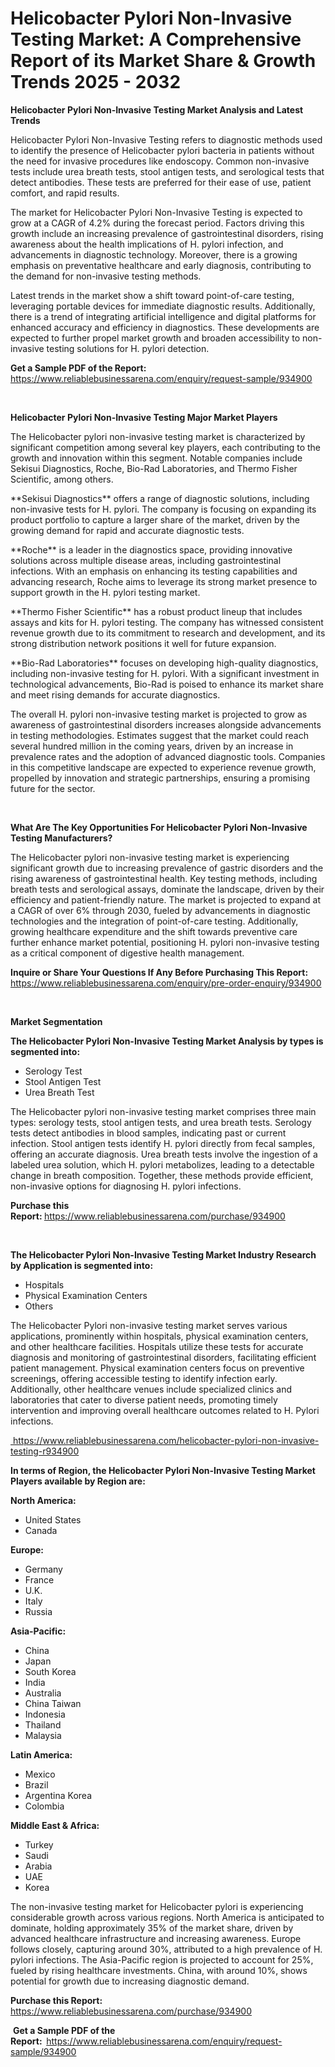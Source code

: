 <p><h1>Helicobacter Pylori Non-Invasive Testing Market: A Comprehensive Report of its Market Share & Growth Trends 2025 - 2032</h1></p><p><strong>Helicobacter Pylori Non-Invasive Testing Market Analysis and Latest Trends</strong></p>
<p><p>Helicobacter Pylori Non-Invasive Testing refers to diagnostic methods used to identify the presence of Helicobacter pylori bacteria in patients without the need for invasive procedures like endoscopy. Common non-invasive tests include urea breath tests, stool antigen tests, and serological tests that detect antibodies. These tests are preferred for their ease of use, patient comfort, and rapid results. </p><p>The market for Helicobacter Pylori Non-Invasive Testing is expected to grow at a CAGR of 4.2% during the forecast period. Factors driving this growth include an increasing prevalence of gastrointestinal disorders, rising awareness about the health implications of H. pylori infection, and advancements in diagnostic technology. Moreover, there is a growing emphasis on preventative healthcare and early diagnosis, contributing to the demand for non-invasive testing methods. </p><p>Latest trends in the market show a shift toward point-of-care testing, leveraging portable devices for immediate diagnostic results. Additionally, there is a trend of integrating artificial intelligence and digital platforms for enhanced accuracy and efficiency in diagnostics. These developments are expected to further propel market growth and broaden accessibility to non-invasive testing solutions for H. pylori detection.</p></p>
<p><strong>Get a Sample PDF of the Report:&nbsp;</strong> <a href="https://www.reliablebusinessarena.com/enquiry/request-sample/934900?utm_campaign=2209&utm_medium=2&utm_source=Github&utm_content=ia&utm_term=13042025&utm_id=helicobacter-pylori-non-invasive-testing">https://www.reliablebusinessarena.com/enquiry/request-sample/934900</a></p>
<p>&nbsp;</p>
<p><strong>Helicobacter Pylori Non-Invasive Testing Major Market Players</strong></p>
<p><p>The Helicobacter pylori non-invasive testing market is characterized by significant competition among several key players, each contributing to the growth and innovation within this segment. Notable companies include Sekisui Diagnostics, Roche, Bio-Rad Laboratories, and Thermo Fisher Scientific, among others.</p><p>**Sekisui Diagnostics** offers a range of diagnostic solutions, including non-invasive tests for H. pylori. The company is focusing on expanding its product portfolio to capture a larger share of the market, driven by the growing demand for rapid and accurate diagnostic tests.</p><p>**Roche** is a leader in the diagnostics space, providing innovative solutions across multiple disease areas, including gastrointestinal infections. With an emphasis on enhancing its testing capabilities and advancing research, Roche aims to leverage its strong market presence to support growth in the H. pylori testing market.</p><p>**Thermo Fisher Scientific** has a robust product lineup that includes assays and kits for H. pylori testing. The company has witnessed consistent revenue growth due to its commitment to research and development, and its strong distribution network positions it well for future expansion.</p><p>**Bio-Rad Laboratories** focuses on developing high-quality diagnostics, including non-invasive testing for H. pylori. With a significant investment in technological advancements, Bio-Rad is poised to enhance its market share and meet rising demands for accurate diagnostics.</p><p>The overall H. pylori non-invasive testing market is projected to grow as awareness of gastrointestinal disorders increases alongside advancements in testing methodologies. Estimates suggest that the market could reach several hundred million in the coming years, driven by an increase in prevalence rates and the adoption of advanced diagnostic tools. Companies in this competitive landscape are expected to experience revenue growth, propelled by innovation and strategic partnerships, ensuring a promising future for the sector.</p></p>
<p>&nbsp;</p>
<p><strong>What Are The Key Opportunities For Helicobacter Pylori Non-Invasive Testing Manufacturers?</strong></p>
<p><p>The Helicobacter pylori non-invasive testing market is experiencing significant growth due to increasing prevalence of gastric disorders and the rising awareness of gastrointestinal health. Key testing methods, including breath tests and serological assays, dominate the landscape, driven by their efficiency and patient-friendly nature. The market is projected to expand at a CAGR of over 6% through 2030, fueled by advancements in diagnostic technologies and the integration of point-of-care testing. Additionally, growing healthcare expenditure and the shift towards preventive care further enhance market potential, positioning H. pylori non-invasive testing as a critical component of digestive health management.</p></p>
<p><strong>Inquire or Share Your Questions If Any Before Purchasing This Report:</strong> <a href="https://www.reliablebusinessarena.com/enquiry/pre-order-enquiry/934900?utm_campaign=2209&utm_medium=2&utm_source=Github&utm_content=ia&utm_term=13042025&utm_id=helicobacter-pylori-non-invasive-testing">https://www.reliablebusinessarena.com/enquiry/pre-order-enquiry/934900</a></p>
<p>&nbsp;</p>
<p><strong>Market Segmentation</strong></p>
<p><strong>The Helicobacter Pylori Non-Invasive Testing Market Analysis by types is segmented into:</strong></p>
<p><ul><li>Serology Test</li><li>Stool Antigen Test</li><li>Urea Breath Test</li></ul></p>
<p><p>The Helicobacter pylori non-invasive testing market comprises three main types: serology tests, stool antigen tests, and urea breath tests. Serology tests detect antibodies in blood samples, indicating past or current infection. Stool antigen tests identify H. pylori directly from fecal samples, offering an accurate diagnosis. Urea breath tests involve the ingestion of a labeled urea solution, which H. pylori metabolizes, leading to a detectable change in breath composition. Together, these methods provide efficient, non-invasive options for diagnosing H. pylori infections.</p></p>
<p><strong>Purchase this Report:&nbsp;</strong><a href="https://www.reliablebusinessarena.com/purchase/934900?utm_campaign=2209&utm_medium=2&utm_source=Github&utm_content=ia&utm_term=13042025&utm_id=helicobacter-pylori-non-invasive-testing">https://www.reliablebusinessarena.com/purchase/934900</a></p>
<p>&nbsp;</p>
<p><strong>The Helicobacter Pylori Non-Invasive Testing Market Industry Research by Application is segmented into:</strong></p>
<p><ul><li>Hospitals</li><li>Physical Examination Centers</li><li>Others</li></ul></p>
<p><p>The Helicobacter Pylori non-invasive testing market serves various applications, prominently within hospitals, physical examination centers, and other healthcare facilities. Hospitals utilize these tests for accurate diagnosis and monitoring of gastrointestinal disorders, facilitating efficient patient management. Physical examination centers focus on preventive screenings, offering accessible testing to identify infection early. Additionally, other healthcare venues include specialized clinics and laboratories that cater to diverse patient needs, promoting timely intervention and improving overall healthcare outcomes related to H. Pylori infections.</p></p>
<p><a href="https://www.reliablebusinessarena.com/helicobacter-pylori-non-invasive-testing-r934900?utm_campaign=2209&utm_medium=2&utm_source=Github&utm_content=ia&utm_term=13042025&utm_id=helicobacter-pylori-non-invasive-testing">&nbsp;https://www.reliablebusinessarena.com/helicobacter-pylori-non-invasive-testing-r934900</a></p>
<p><strong>In terms of Region, the Helicobacter Pylori Non-Invasive Testing Market Players available by Region are:</strong></p>
<p>
    <p> <strong> North America: </strong>
        <ul>
            <li>United States</li>
            <li>Canada</li>
        </ul>
        </p> 
    <p> <strong> Europe: </strong>
        <ul>
            <li>Germany</li>
            <li>France</li>
            <li>U.K.</li>
            <li>Italy</li>
            <li>Russia</li>
        </ul>
        </p> 
    <p> <strong> Asia-Pacific: </strong>
        <ul>
            <li>China</li>
            <li>Japan</li>
            <li>South Korea</li>
            <li>India</li>
            <li>Australia</li>
            <li>China Taiwan</li>
            <li>Indonesia</li>
            <li>Thailand</li>
            <li>Malaysia</li>
        </ul>
        </p> 
    <p> <strong> Latin America: </strong>
        <ul>
            <li>Mexico</li>
            <li>Brazil</li>
            <li>Argentina Korea</li>
            <li>Colombia</li>
        </ul>
        </p> 
    <p> <strong> Middle East & Africa: </strong>
        <ul>
            <li>Turkey</li>
            <li>Saudi</li>
            <li>Arabia</li>
            <li>UAE</li>
            <li>Korea</li>
        </ul>
    </p>
    </p>
<p><p>The non-invasive testing market for Helicobacter pylori is experiencing considerable growth across various regions. North America is anticipated to dominate, holding approximately 35% of the market share, driven by advanced healthcare infrastructure and increasing awareness. Europe follows closely, capturing around 30%, attributed to a high prevalence of H. pylori infections. The Asia-Pacific region is projected to account for 25%, fueled by rising healthcare investments. China, with around 10%, shows potential for growth due to increasing diagnostic demand.</p></p>
<p><strong>Purchase this Report: </strong><a href="https://www.reliablebusinessarena.com/purchase/934900?utm_campaign=2209&utm_medium=2&utm_source=Github&utm_content=ia&utm_term=13042025&utm_id=helicobacter-pylori-non-invasive-testing">https://www.reliablebusinessarena.com/purchase/934900</a></p>
<p>&nbsp;<strong>Get a Sample PDF of the Report:&nbsp;&nbsp;</strong><a href="https://www.reliablebusinessarena.com/enquiry/request-sample/934900?utm_campaign=2209&utm_medium=2&utm_source=Github&utm_content=ia&utm_term=13042025&utm_id=helicobacter-pylori-non-invasive-testing">https://www.reliablebusinessarena.com/enquiry/request-sample/934900</a></p>
<p><strong></strong></p>
<p><p></p><p></p><p></p></p>